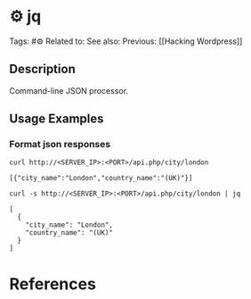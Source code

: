 # ⚙️ jq

Tags: #⚙️
Related to:
See also:
Previous: [[Hacking Wordpress]]

## Description

Command-line JSON processor.

## Usage Examples

### Format json responses

	curl http://<SERVER_IP>:<PORT>/api.php/city/london

```text
[{"city_name":"London","country_name":"(UK)"}]
```

	curl -s http://<SERVER_IP>:<PORT>/api.php/city/london | jq

```text
[
  {
    "city_name": "London",
    "country_name": "(UK)"
  }
]
```


# References